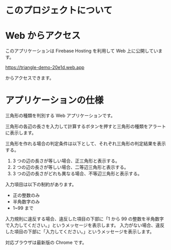 # このプロジェクトについて

# Web からアクセス

このアプリケーションは Firebase Hosting を利用して Web 上に公開しています。

https://triangle-demo-20e1d.web.app

からアクセスできます。

# アプリケーションの仕様

三角形の種類を判別する Web アプリケーションです。

三角形の各辺の長さを入力して計算するボタンを押すと三角形の種類をアラートに表示します。

三角形を作れる場合の判定条件は以下として、それぞれ三角形の判定結果を表示する。

1. 3 つの辺の長さが等しい場合、正三角形と表示する。
2. 2 つの辺の長さが等しい場合、二等辺三角形と表示する。
3. 3 つの辺の長さがどれも異なる場合、不等辺三角形と表示する。

入力項目は以下の制約があります。

- 正の整数のみ
- 半角数字のみ
- 1~99 まで

入力規則に違反する場合、違反した項目の下部に「1 から 99 の整数を半角数字で入力してください。」というメッセージを表示します。
入力がない場合、違反した項目の下部に「入力してください。」というメッセージを表示します。

対応ブラウザは最新版の Chrome です。
